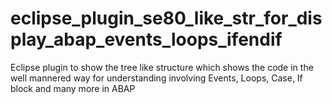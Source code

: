 # eclipse_plugin_se80_like_str_for_display_abap_events_loops_ifendif
Eclipse plugin to show the tree like structure which shows the code in the well mannered way for understanding involving Events, Loops, Case, If block and many more in ABAP
